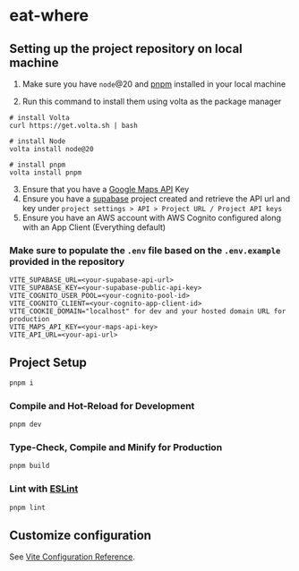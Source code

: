 # eat-where

## Setting up the project repository on local machine

1. Make sure you have `node`@20 and [pnpm](https://pnpm.io/installation) installed in your local machine

2. Run this command to install them using volta as the package manager
```
# install Volta
curl https://get.volta.sh | bash

# install Node
volta install node@20

# install pnpm
volta install pnpm
```
3. Ensure that you have a [Google Maps API](https://developers.google.com/maps) Key
4. Ensure you have a [supabase](https://supabase.com/) project created and retrieve the API url and key under `project settings > API > Project URL / Project API keys`
5. Ensure you have an AWS account with AWS Cognito configured along with an App Client (Everything default)

### Make sure to populate the `.env` file based on the `.env.example` provided in the repository

```
VITE_SUPABASE_URL=<your-supabase-api-url>
VITE_SUPABASE_KEY=<your-supabase-public-api-key>
VITE_COGNITO_USER_POOL=<your-cognito-pool-id>
VITE_COGNITO_CLIENT=<your-cognito-app-client-id>
VITE_COOKIE_DOMAIN="localhost" for dev and your hosted domain URL for production
VITE_MAPS_API_KEY=<your-maps-api-key>
VITE_API_URL=<your-api-url>
```

## Project Setup

```sh
pnpm i
```

### Compile and Hot-Reload for Development

```sh
pnpm dev
```

### Type-Check, Compile and Minify for Production

```sh
pnpm build
```

### Lint with [ESLint](https://eslint.org/)

```sh
pnpm lint
```

## Customize configuration

See [Vite Configuration Reference](https://vitejs.dev/config/).

